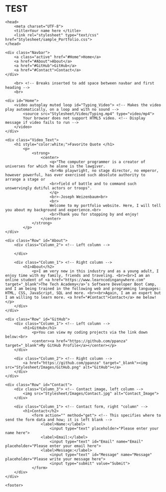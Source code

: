 # TEST
<html>

<!-- Head -->
	<head>
		<meta charset="UTF-8">
		<title>Your name here </title>
		<link rel="stylesheet" type="text/css" href="Stylesheet/sample_Portfolio.css">
	</head>

<!-- Body -->
<body class="Background"> 

<!-- Navbar -->
	<div class="Navbar">
		<a class="active" href="#Home">Home</a> 
		<a href="#About">About</a>
		<a href="#GitHub">GitHub</a>
		<a href="#Contact">Contact</a>
	</div>

<!-- Home -->
		<br> <!-- Breaks inserted to add space between navbar and first heading -->
		<br>

<!-- Video -->
	<div id="Home">
		<video autoplay muted loop id="Typing_Video"> <!-- Makes the video play automatically, on a loop and with no sound -->
			<source src="Stylesheet/Video/Typing.mp4" type="video/mp4">
			Your browser does not support HTML5 video. <!-- Display message if video fails to run -->
		</video>
	</div>

<!-- Video text --> 
	<div class="Video_Text"> 
		<h1 style="color:white;">Favorite Quote </h1>
			<p> 
				<strong>
					<center>
						<q>"The computer programmer is a creator of universes for which he alone is the lawgiver.
						<br>No playwright, no stage director, no emperor, however powerful, has ever exercised such absolute authority to arrange a stage or
						<br>field of battle and to command such unswervingly dutiful actors or troops".
						</q>	
						<br>-Joseph Weizenbaum<br>
						<br>
						Welcome to my portfolio website. Here, I will tell you about my background and experience.<br>
						<br>Thank you for stopping by and enjoy! 
					</center>	
				</strong>
			</p> 
	</div>

<!-- About section -->
	<div class="Row" id="About"> 
		<div class="Column_2"> <!-- Left column -->
			
		</div>
  
		<div class="Column_1"> <!-- Right column -->
			<h1>About</h2>
				<p>I am very new in this industry and as a young adult, I enjoy time with my family, friends and traveling. <br><br>I am an online student of <a href="https://www.learncodinganywhere.com" target="_blank">The Tech Academy</a>’s Software Developer Boot Camp, and I am being trained in the following web and programming languages: HTML, CSS, JavaScript, SQL and more. <br><br>Again, I am an expert but I am willing to learn more. <a href="#Contact">Contact</a> me below!</p>
		</div>
	</div>

<!-- GitHub section -->
	<div class="Row" id="GitHub">
		<div class="Column_1"> <!-- Left column -->
			<h1>GitHub</h1>
				<p>You can view my coding projects via the link down below:<br>
				<center><a href="https://github.com/ppanza" target="_blank">My GitHub Profile</a></center></p>
		</div>
		
		<div class="Column_2"> <!-- Right column -->
			<a href="https://github.com/ppanza" target="_blank"><img src="Stylesheet/Images/GitHub.png" alt="GitHub"></a>
		</div>
	</div>

<!-- Contact section -->
	<div class="Row" id="Contact"> 
		<div class="Column_3"> <!-- Contact image, left column -->
			<img src="Stylesheet/Images/Contact.jpg" alt="Contact_Image">
		</div>
	
		<div class="Column_1"> <!-- Contact form, right "column" -->
			<h1>Contact</h2> 
				<form action="" method="get"> <!-- This specifies where to send the form data and how; it is left blank -->
					<label>Name:</label>
						<input type="text" placeholder="Please enter your name here">
					<label>Email:</label>
						<input type="text" id="Email" name="Email" placeholder="Please enter your email here">
					<label>Message:</label>
						<input type="text" id="Message" name="Message" placeholder="Please write your message here">
						<input type="submit" value="Submit">
				</form>
		</div>
	</div>
	
<!-- Footer section -->
	<footer>
		
	
